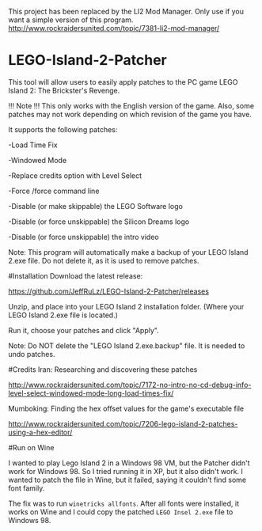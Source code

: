 This project has been replaced by the LI2 Mod Manager. Only use if you want a simple version of this program.
http://www.rockraidersunited.com/topic/7381-li2-mod-manager/

# LEGO-Island-2-Patcher
This tool will allow users to easily apply patches to the PC game LEGO Island 2: The Brickster's Revenge.

!!! Note !!! This only works with the English version of the game. Also, some patches may not work depending on which revision of the game you have.

It supports the following patches:

-Load Time Fix

-Windowed Mode

-Replace credits option with Level Select

-Force /force command line

-Disable (or make skippable) the LEGO Software logo

-Disable (or force unskippable) the Silicon Dreams logo

-Disable (or force unskippable) the intro video

Note: This program will automatically make a backup of your LEGO Island 2.exe file. Do not delete it, as it is used to remove patches.

#Installation
Download the latest release:

https://github.com/JeffRuLz/LEGO-Island-2-Patcher/releases

Unzip, and place into your LEGO Island 2 installation folder. (Where your LEGO Island 2.exe file is located.)

Run it, choose your patches and click "Apply".

Note: Do NOT delete the "LEGO Island 2.exe.backup" file. It is needed to undo patches.

#Credits
Iran: Researching and discovering these patches

http://www.rockraidersunited.com/topic/7172-no-intro-no-cd-debug-info-level-select-windowed-mode-long-load-times-fix/

Mumboking: Finding the hex offset values for the game's executable file

http://www.rockraidersunited.com/topic/7206-lego-island-2-patches-using-a-hex-editor/

#Run on Wine

I wanted to play Lego Island 2 in a Windows 98 VM, but the Patcher didn't work for Windows 98. So I tried running it in XP, but it also didn't work. I wanted to patch the file in Wine, but it failed, saying it couldn't find some font family.

The fix was to run `winetricks allfonts`. After all fonts were installed, it works on Wine and I could copy the patched `LEGO Insel 2.exe` file to Windows 98.
